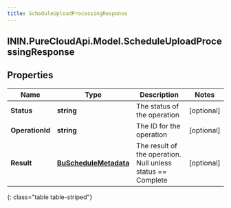 ```yaml
---
title: ScheduleUploadProcessingResponse
---
```

## ININ.PureCloudApi.Model.ScheduleUploadProcessingResponse

## Properties

|Name | Type | Description | Notes|
|------------ | ------------- | ------------- | -------------|
| **Status** | **string** | The status of the operation | [optional] |
| **OperationId** | **string** | The ID for the operation | [optional] |
| **Result** | [**BuScheduleMetadata**](BuScheduleMetadata.html) | The result of the operation.  Null unless status &#x3D;&#x3D; Complete | [optional] |
{: class="table table-striped"}


